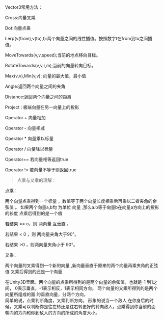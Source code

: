 Vector3常用方法：  

Cross:向量叉乘  

Dot:向量点乘  

Lerp(v(from),v(to),t):两个向量之间的线性插值。按照数字t在from到to之间插值。  

MoveTowards(v,v,speed);当前的地点移向目标。  

RotateTowards(v,v,r,m);当前的向量转向目标。  

Max(v,v),Min(v,v); 向量的最大值，最小值  

Angle:返回两个向量之间的夹角  

Distance:返回两个向量之间的距离  

Project : 极端向量在另一向量上的投影  

Operator + 向量相加  

Operator - 向量相减  

Operator * 向量乘以标量  

Operator / 向量除以标量  

Operator== 若向量相等返回true  

Operator != 若向量不等于则返回true  


>点乘与叉乘的理解：  
 
点乘：  

两个向量点乘得到一个标量 ，数值等于两个向量长度相乘后再乘以二者夹角的余弦值 。
如果两个向量a,b均 为单位 向量 ,那么a.b等于向量b在向量a方向上的投影的长度
点乘后得到的是一个值  

若结果 == o，则 两向量 互垂直 。  

若结果 < 0 ，则 两向量夹角大于90°。  

若结果 >0 ，则两向量夹角小于 90°。 


叉乘：  

两个向量的叉乘得到一个新的向量 ,新向量垂直于原来的两个向量再乘夹角的正弦值
叉乘后得到的还是一个向量  

在Unity3D里面。两个向量的点乘所得到的是两个向量的余弦值，也就是-1 到1之间，
0表示垂直，-1表示相反，1表示相同方向。 两个向量的叉乘所得到的是两个向量所组成的面
的垂直向量，分两个方向。   
简单的说，点乘判断角度，叉乘判断方向。 形象的说当一个敌人
在你身后的时候，叉乘可以判断你是往左转还是往右转更好的转向敌人，点乘得到你当前的面
朝向的方向和你到敌人的方向的所成的角度大小。
